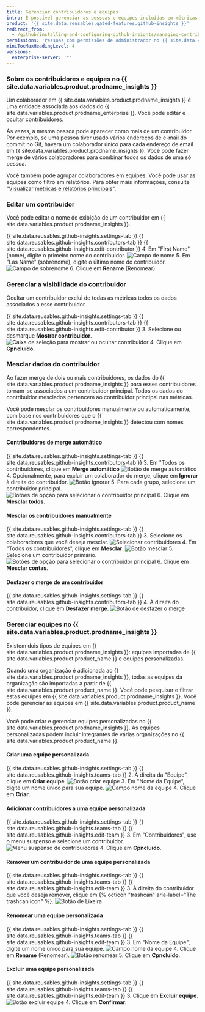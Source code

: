 ```yaml
---
title: Gerenciar contribuidores e equipes
intro: É possível gerenciar as pessoas e equipes incluídas em métricas e relatórios.
product: '{{ site.data.reusables.gated-features.github-insights }}'
redirect_from:
  - /github/installing-and-configuring-github-insights/managing-contributors-and-teams
permissions: 'Pessoas com permissões de administrador no {{ site.data.variables.product.prodname_insights }} podem gerenciar contribuidores e equipes.'
miniTocMaxHeadingLevel: 4
versions:
  enterprise-server: '*'
---
```


### Sobre os contribuidores e equipes no {{ site.data.variables.product.prodname_insights }}

Um colaborador em {{ site.data.variables.product.prodname_insights }} é uma entidade associada aos dados do {{ site.data.variables.product.prodname_enterprise }}. Você pode editar e ocultar contribuidores.

Às vezes, a mesma pessoa pode aparecer como mais de um contribuidor. Por exemplo, se uma pessoa tiver usado vários endereços de e-mail do commit no Git, haverá um colaborador único para cada endereço de email em {{ site.data.variables.product.prodname_insights }}. Você pode fazer merge de vários colaboradores para combinar todos os dados de uma só pessoa.

Você também pode agrupar colaboradores em equipes. Você pode usar as equipes como filtro em relatórios. Para obter mais informações, consulte "[Visualizar métricas e relatórios principais](/insights/exploring-your-usage-of-github-enterprise/viewing-key-metrics-and-reports)".

### Editar um contribuidor

Você pode editar o nome de exibição de um contribuidor em {{ site.data.variables.product.prodname_insights }}.

{{ site.data.reusables.github-insights.settings-tab }}
{{ site.data.reusables.github-insights.contributors-tab }}
{{ site.data.reusables.github-insights.edit-contributor }}
4. Em "First Name" (nome), digite o primeiro nome do contribuidor. ![Campo de nome](/assets/images/help/insights/first-name.png)
5. Em "Las Name" (sobrenome), digite o último nome do contribuidor. ![Campo de sobrenome](/assets/images/help/insights/last-name.png)
6. Clique em **Rename** (Renomear).

### Gerenciar a visibilidade do contribuidor

Ocultar um contribuidor exclui de todas as métricas todos os dados associados a esse contribuidor.

{{ site.data.reusables.github-insights.settings-tab }}
{{ site.data.reusables.github-insights.contributors-tab }}
{{ site.data.reusables.github-insights.edit-contributor }}
3. Selecione ou desmarque **Mostrar contribuidor**. ![Caixa de seleção para mostrar ou ocultar contribuidor](/assets/images/help/insights/show-contributor.png)
4. Clique em **Cpncluído**.

### Mesclar dados do contribuidor

Ao fazer merge de dois ou mais contribuidores, os dados do {{ site.data.variables.product.prodname_insights }} para esses contribuidores tornam-se associados a um contribuidor principal. Todos os dados do contribuidor mesclados pertencem ao contribuidor principal nas métricas.

Você pode mesclar os contribuidores manualmente ou automaticamente, com base nos contribuidores que o {{ site.data.variables.product.prodname_insights }} detectou com nomes correspondentes.

#### Contribuidores de merge automático

{{ site.data.reusables.github-insights.settings-tab }}
{{ site.data.reusables.github-insights.contributors-tab }}
3. Em "Todos os contribuidores, clique em **Merge automático** ![Botão de merge automático](/assets/images/help/insights/auto-merge.png)
4. Opcionalmente, para excluir um colaborador do merge, clique em **Ignorar** à direita do contribuidor. ![Botão ignorar](/assets/images/help/insights/skip-contributor.png)
5. Para cada grupo, selecione um contribuidor principal. ![Botões de opção para selecionar o contribuidor principal](/assets/images/help/insights/select-primary.png)
6. Clique em **Mesclar todos**.

#### Mesclar os contribuidores manualmente

{{ site.data.reusables.github-insights.settings-tab }}
{{ site.data.reusables.github-insights.contributors-tab }}
3. Selecione os colaboradores que você deseja mesclar. ![Selecionar contribuidores](/assets/images/help/insights/select-contributors.png)
4. Em "Todos os contribuidores", clique em **Mesclar**. ![Botão mesclar](/assets/images/help/insights/merge-button.png)
5. Selecione um contribuidor primário. ![Botões de opção para selecionar o contribuidor principal](/assets/images/help/insights/select-primary.png)
6. Clique em **Mesclar contas**.

#### Desfazer o merge de um contribuidor

{{ site.data.reusables.github-insights.settings-tab }}
{{ site.data.reusables.github-insights.contributors-tab }}
4. À direita do contribuidor, clique em **Desfazer merge**. ![Botão de desfazer o merge](/assets/images/help/insights/unmerge-contributor.png)

### Gerenciar equipes no {{ site.data.variables.product.prodname_insights }}

Existem dois tipos de equipes em {{ site.data.variables.product.prodname_insights }}: equipes importadas de {{ site.data.variables.product.product_name }} e equipes personalizadas.

Quando uma organização é adicionada ao {{ site.data.variables.product.prodname_insights }}, todas as equipes da organização são importadas a partir de {{ site.data.variables.product.product_name }}. Você pode pesquisar e filtrar estas equipes em {{ site.data.variables.product.prodname_insights }}. Você pode gerenciar as equipes em {{ site.data.variables.product.product_name }}.

Você pode criar e gerenciar equipes personalizadas no {{ site.data.variables.product.prodname_insights }}. As equipes personalizadas podem incluir integrantes de várias organizações no {{ site.data.variables.product.product_name }}.

#### Criar uma equipe personalizada

{{ site.data.reusables.github-insights.settings-tab }}
{{ site.data.reusables.github-insights.teams-tab }}
2. À direita da "Equipe", clique em **Criar equipe**. ![Botão criar equipe](/assets/images/help/insights/create-team.png)
3. Em "Nome da Equipe", digite um nome único para sua equipe. ![Campo nome da equipe](/assets/images/help/insights/team-name.png)
4. Clique em **Criar**.

#### Adicionar contribuidores a uma equipe personalizada

{{ site.data.reusables.github-insights.settings-tab }}
{{ site.data.reusables.github-insights.teams-tab }}
{{ site.data.reusables.github-insights.edit-team }}
3. Em "Contribuidores", use o menu suspenso e selecione um contribuidor. ![Menu suspenso de contribuidores](/assets/images/help/insights/contributors-drop-down.png)
4. Clique em **Cpncluído**.

#### Remover um contribuidor de uma equipe personalizada

{{ site.data.reusables.github-insights.settings-tab }}
{{ site.data.reusables.github-insights.teams-tab }}
{{ site.data.reusables.github-insights.edit-team }}
3. À direita do contribuidor que você deseja remover, clique em {% octicon "trashcan" aria-label="The trashcan icon" %}. ![Botão de Lixeira](/assets/images/help/insights/contributor-trashcan.png)

#### Renomear uma equipe personalizada

{{ site.data.reusables.github-insights.settings-tab }}
{{ site.data.reusables.github-insights.teams-tab }}
{{ site.data.reusables.github-insights.edit-team }}
3. Em "Nome da Equipe", digite um nome único para sua equipe. ![Campo nome da equipe](/assets/images/help/insights/rename-team.png)
4. Clique em **Rename** (Renomear). ![Botão renomear](/assets/images/help/insights/rename-button-team.png)
5. Clique em **Cpncluído**.

#### Excluir uma equipe personalizada

{{ site.data.reusables.github-insights.settings-tab }}
{{ site.data.reusables.github-insights.teams-tab }}
{{ site.data.reusables.github-insights.edit-team }}
3. Clique em **Excluir equipe**. ![Botão excluir equipe](/assets/images/help/insights/delete-team.png)
4. Clique em **Confirmar**.
